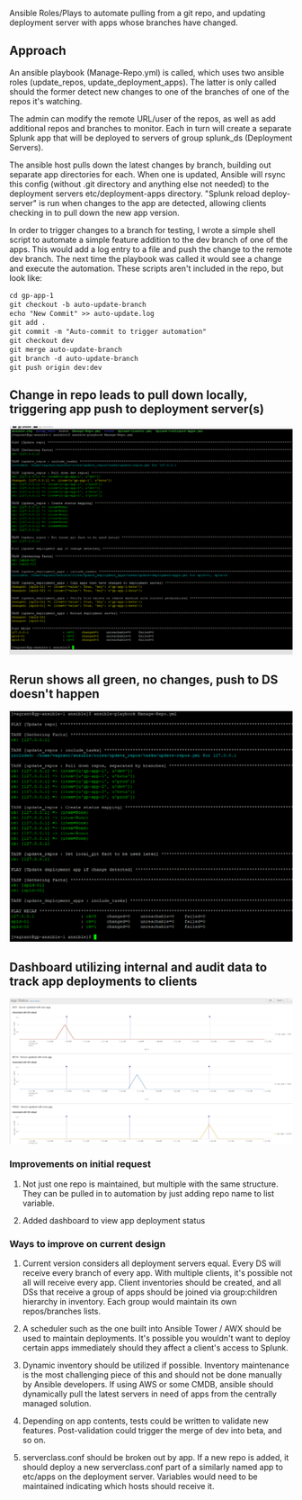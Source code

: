 Ansible Roles/Plays to automate pulling from a git repo, and updating deployment server with apps whose branches have changed.

## Approach

An ansible playbook (Manage-Repo.yml) is called, which uses two ansible roles (update_repos, update_deployment_apps).  The latter is only called should the former detect new changes to one of the branches of one of the repos it's watching.

The admin can modify the remote URL/user of the repos, as well as add additional repos and branches to monitor.  Each in turn will create a separate Splunk app that will be deployed to servers of group splunk_ds (Deployment Servers). 

The ansible host pulls down the latest changes by branch, building out separate app directories for each.  When one is updated, Ansible will rsync this config (without .git directory and anything else not needed) to the deployment servers etc/deployment-apps directory.  "Splunk reload deploy-server" is run when changes to the app are detected, allowing clients checking in to pull down the new app version.

In order to trigger changes to a branch for testing, I wrote a simple shell script to automate a simple feature addition to the dev branch of one of the apps.  This would add a log entry to a file and push the change to the remote dev branch.  The next time the playbook was called it would see a change and execute the automation.  These scripts aren't included in the repo, but look like:

```
cd gp-app-1
git checkout -b auto-update-branch
echo "New Commit" >> auto-update.log
git add .
git commit -m "Auto-commit to trigger automation"
git checkout dev
git merge auto-update-branch
git branch -d auto-update-branch
git push origin dev:dev
```


## Change in repo leads to pull down locally, triggering app push to deployment server(s)
![alt text](images/Beta-Branch-New-Commit-2-DSs.png)

## Rerun shows all green, no changes, push to DS doesn't happen
![alt text](images/Play-Run-Update-Apps-No-Change.png)

## Dashboard utilizing internal and audit data to track app deployments to clients
![alt text](images/App-Status-Dashboard.png)


### Improvements on initial request

1. Not just one repo is maintained, but multiple with the same structure.  They can be pulled in to automation by just adding repo name to list variable.

2. Added dashboard to view app deployment status


### Ways to improve on current design

1. Current version considers all deployment servers equal.  Every DS will receive every branch of every app.  With multiple clients, it's possible not all will receive every app.  Client inventories should be created, and all DSs that receive a group of apps should be joined via group:children hierarchy in inventory.  Each group would maintain its own repos/branches lists.

2. A scheduler such as the one built into Ansible Tower / AWX should be used to maintain deployments.  It's possible you wouldn't want to deploy certain apps immediately should they affect a client's access to Splunk.  

3. Dynamic inventory should be utilized if possible.  Inventory maintenance is the most challenging piece of this and should not be done manually by Ansible developers.  If using AWS or some CMDB, ansible should dynamically pull the latest servers in need of apps from the centrally managed solution.

4. Depending on app contents, tests could be written to validate new features.  Post-validation could trigger the merge of dev into beta, and so on.  

5. serverclass.conf should be broken out by app.  If a new repo is added, it should deploy a new serverclass.conf part of a similarly named app to etc/apps on the deployment server.  Variables would need to be maintained indicating which hosts should receive it.  